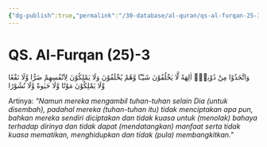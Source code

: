```yaml
---
{"dg-publish":true,"permalink":"/30-database/al-quran/qs-al-furqan-25-3/"}
---
```



# QS. Al-Furqan (25)-3
وَاتَّخَذُوْا مِنْ دُوْنِهٖٓ اٰلِهَةً لَّا يَخْلُقُوْنَ شَيْـًٔا وَّهُمْ يُخْلَقُوْنَ وَلَا يَمْلِكُوْنَ لِاَنْفُسِهِمْ ضَرًّا وَّلَا نَفْعًا وَّلَا يَمْلِكُوْنَ مَوْتًا وَّلَا حَيٰوةً وَّلَا نُشُوْرًا

Artinya: *"Namun mereka mengambil tuhan-tuhan selain Dia (untuk disembah), padahal mereka (tuhan-tuhan itu) tidak menciptakan apa pun, bahkan mereka sendiri diciptakan dan tidak kuasa untuk (menolak) bahaya terhadap dirinya dan tidak dapat (mendatangkan) manfaat serta tidak kuasa mematikan, menghidupkan dan tidak (pula) membangkitkan."*
